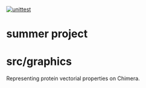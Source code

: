 [![unittest](https://github.com/anzschu/summerproject/actions/workflows/ci.yml/badge.svg?branch=testing&event=push)](https://github.com/anzschu/summerproject/actions/workflows/ci.yml)

# summer project


# src/graphics

Representing protein vectorial properties on Chimera.
